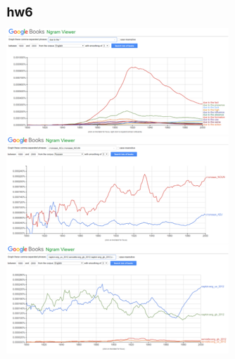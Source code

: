 # hw6
![graphic](https://github.com/spacemuminsh/hw6/blob/master/%D0%B3%D1%80%D0%B0%D1%84%D0%B8%D0%BA.png)
![stolovaya](https://github.com/spacemuminsh/hw6/blob/master/%D1%81%D1%82%D0%BE%D0%BB%D0%BE%D0%B2%D0%B0%D1%8F.png)
![salfetka](https://github.com/spacemuminsh/hw6/blob/master/%D1%81%D0%B0%D0%BB%D1%84%D0%B5%D1%82%D0%BA%D0%B0.png)
